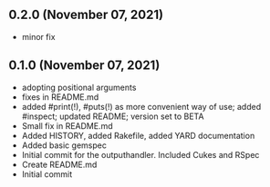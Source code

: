 ## 0.2.0 (November 07, 2021)
  - minor fix

## 0.1.0 (November 07, 2021)
  - adopting positional arguments
  - fixes in README.md
  - added #print(\!), #puts(\!) as more convenient way of use; added #inspect; updated README; version set to BETA
  - Small fix in README.md
  - Added HISTORY, added Rakefile, added YARD documentation
  - Added basic gemspec
  - Initial commit for the outputhandler. Included Cukes and RSpec
  - Create README.md
  - Initial commit


